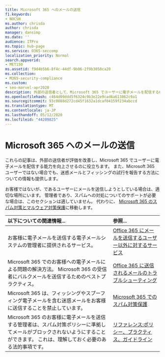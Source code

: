 ```yaml
---
title: Microsoft 365 へのメールの送信
f1.keywords:
- NOCSH
ms.author: chrisda
author: chrisda
manager: dansimp
ms.date: ''
audience: ITPro
ms.topic: hub-page
ms.service: O365-seccomp
localization_priority: Normal
search.appverid:
- MET150
ms.assetid: f9d4b5b6-8f4c-44df-9b06-2f9b3058ca20
ms.collection:
- M365-security-compliance
ms.custom:
- seo-marvel-apr2020
description: 外部の送信者として、Microsoft 365 でユーザーに電子メールを配信する機能を向上させる方法を説明します。 また、外部ユーザーとして迷惑メール & フィッシングの試行を報告する方法についても説明します。
ms.openlocfilehash: c464d09ddd5f6324c9b3e22e9cad6a613862c9a1
ms.sourcegitcommit: 93c0088d272cd45f1632a1dcaf04159f234abccd
ms.translationtype: MT
ms.contentlocale: ja-JP
ms.lasthandoff: 05/12/2020
ms.locfileid: "44209825"
---
```

# <a name="sending-mail-to-microsoft-365"></a>Microsoft 365 へのメールの送信

これらの記事は、外部の送信者が評価を改善し、Microsoft 365 でユーザーに電子メールを配信する能力を向上させるのに役立ちます。 また、Microsoft 365 ユーザーではない場合でも、迷惑メールとフィッシングの試行を報告する方法についての情報も提供します。

お客様ではないが、であるユーザーにメールを送信しようとしている場合は、適切な場所にいます。 管理者であり、スパムへの対処についてのサポートが必要な場合は、このセクションは適していません。 代わりに、 [Microsoft 365 のスパム対策とマルウェア対策保護](anti-spam-and-anti-malware-protection.md)に移動します。

|**以下についての関連情報...**|**参照...**|
|:-----|:-----|
|お客様に電子メールを送信する電子メールシステムの管理者に提供されるサービス。|[Office 365 にメールを送信するユーザー以外に対するサービス](services-for-non-customers.md)|
|Microsoft 365 でのお客様への電子メールによる問題の解決方法。 Microsoft 365 の受信者にバルクメールを送信するためのベストプラクティス。|[Office 365 に送信されるメールのトラブルシューティング](troubleshooting-mail-sent-to-office-365.md)|
|Microsoft 365 は、フィッシングやスプーフィング電子メールを含む迷惑メールをお客様に送信することを禁止しています。|[Microsoft 365 でのスパム対策保護](anti-spam-protection.md)|
|Microsoft 365 のお客様に電子メールを送信する管理者は、スパム対策ポリシーに準拠してメールがブロックされないようにすることができます。 これは、理解しておく必要のある法的事項です。|[リファレンス:ポリシー、プラクティス、ガイドライン](reference-policies-practices-and-guidelines.md)|

